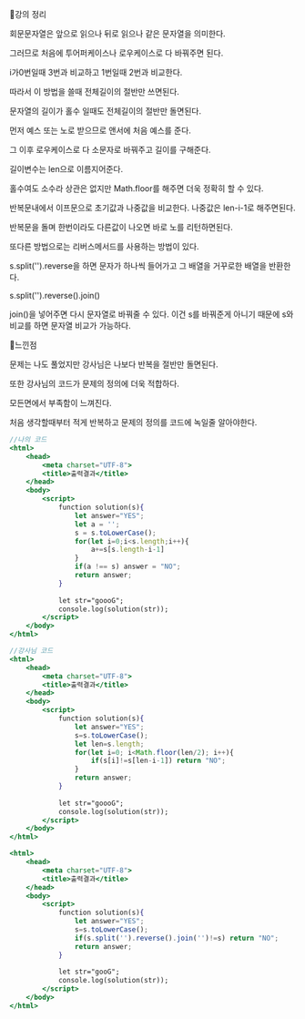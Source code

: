 📌강의 정리

회문문자열은 앞으로 읽으나 뒤로 읽으나 같은 문자열을 의미한다.

그러므로 처음에 투어퍼케이스나 로우케이스로 다 바꿔주면 된다.

i가0번일때 3번과 비교하고 1번일때 2번과 비교한다.

따라서 이 방법을 쓸때 전체길이의 절반만 쓰면된다.

문자열의 길이가 홀수 일때도 전체길이의 절반만 돌면된다.

먼저 예스 또는 노로 받으므로 앤서에 처음 예스를 준다.

그 이후 로우케이스로 다 소문자로 바꿔주고 길이를 구해준다. 

길이변수는 len으로 이름지어준다.

홀수여도 소수라 상관은 없지만 Math.floor를 해주면 더욱 정확히 할 수 있다.

반복문내에서 이프문으로 초기값과 나중값을 비교한다. 나중값은 len-i-1로 해주면된다.

반복문을 돌며 한번이라도 다른값이 나오면 바로 노를 리턴하면된다.

또다른 방법으로는 리버스메서드를 사용하는 방법이 있다.

s.split('').reverse을 하면 문자가 하나씩 들어가고 그 배열을 거꾸로한 배열을 반환한다.

s.split('').reverse().join()

 join()을  넣어주면 다시 문자열로 바꿔줄 수 있다. 이건 s를 바꿔준게 아니기 때문에 s와 비교를 하면 문자열 비교가 가능하다.

📌느낀점

문제는 나도 풀었지만 강사님은 나보다 반복을 절반만 돌면된다.

또한 강사님의 코드가 문제의 정의에 더욱 적합하다.

모든면에서 부족함이 느껴진다. 

처음 생각할때부터 적게 반복하고 문제의 정의를 코드에 녹일줄 알아야한다.

```jsx
//나의 코드
<html>
    <head>
        <meta charset="UTF-8">
        <title>출력결과</title>
    </head>
    <body>
        <script>
            function solution(s){
                let answer="YES";
                let a = '';
                s = s.toLowerCase();
                for(let i=0;i<s.length;i++){
                    a+=s[s.length-i-1]
                }
                if(a !== s) answer = "NO"; 
                return answer;
            }
            
            let str="goooG";
            console.log(solution(str));
        </script>
    </body>
</html>
```

```jsx
//강사님 코드
<html>
    <head>
        <meta charset="UTF-8">
        <title>출력결과</title>
    </head>
    <body>
        <script>
            function solution(s){
                let answer="YES";
                s=s.toLowerCase();
                let len=s.length;
                for(let i=0; i<Math.floor(len/2); i++){
                    if(s[i]!=s[len-i-1]) return "NO";
                }
                return answer;
            }
            
            let str="goooG";
            console.log(solution(str));
        </script>
    </body>
</html>

<html>
    <head>
        <meta charset="UTF-8">
        <title>출력결과</title>
    </head>
    <body>
        <script>
            function solution(s){
                let answer="YES";
                s=s.toLowerCase();
                if(s.split('').reverse().join('')!=s) return "NO";    
                return answer;
            }
            
            let str="gooG";
            console.log(solution(str));
        </script>
    </body>
</html>
```
